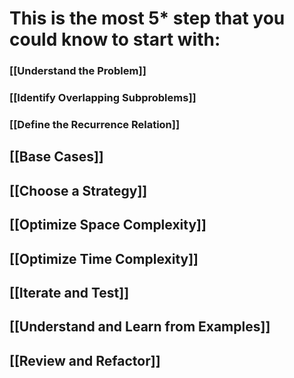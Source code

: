 
# This is the most 5* step that you could know to start with:

### [[Understand the Problem]]

### [[Identify Overlapping Subproblems]]

### [[Define the Recurrence Relation]]

## [[Base Cases]]

## [[Choose a Strategy]]

## [[Optimize Space Complexity]]

## [[Optimize Time Complexity]]

## [[Iterate and Test]]

## [[Understand and Learn from Examples]]

## [[Review and Refactor]]

